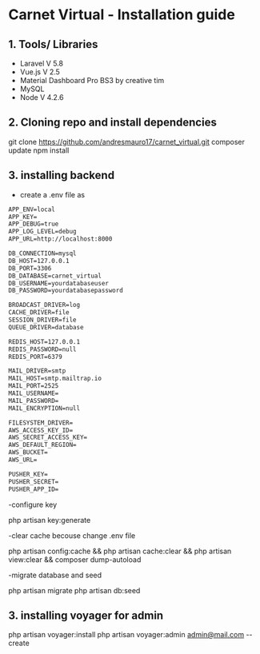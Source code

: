 # Carnet Virtual  - Installation guide

## 1.	Tools/ Libraries

-	Laravel V 5.8
-	Vue.js V 2.5
-	Material Dashboard Pro BS3 by creative tim
-	MySQL
-   Node V 4.2.6

## 2.	Cloning repo and install dependencies

git clone https://github.com/andresmauro17/carnet_virtual.git 
composer update
npm install

## 3.	installing backend

- create a .env file as 

``` markdown
APP_ENV=local
APP_KEY=
APP_DEBUG=true
APP_LOG_LEVEL=debug
APP_URL=http://localhost:8000

DB_CONNECTION=mysql
DB_HOST=127.0.0.1
DB_PORT=3306
DB_DATABASE=carnet_virtual
DB_USERNAME=yourdatabaseuser
DB_PASSWORD=yourdatabasepassword

BROADCAST_DRIVER=log
CACHE_DRIVER=file
SESSION_DRIVER=file
QUEUE_DRIVER=database

REDIS_HOST=127.0.0.1
REDIS_PASSWORD=null
REDIS_PORT=6379

MAIL_DRIVER=smtp
MAIL_HOST=smtp.mailtrap.io
MAIL_PORT=2525
MAIL_USERNAME=
MAIL_PASSWORD=
MAIL_ENCRYPTION=null

FILESYSTEM_DRIVER=
AWS_ACCESS_KEY_ID=
AWS_SECRET_ACCESS_KEY=
AWS_DEFAULT_REGION=
AWS_BUCKET=
AWS_URL=

PUSHER_KEY=
PUSHER_SECRET=
PUSHER_APP_ID=
```

-configure key  

php artisan key:generate

-clear cache becouse change .env file

php artisan config:cache && php artisan cache:clear && php artisan view:clear && composer dump-autoload

-migrate database and seed

php artisan migrate 
php artisan db:seed 

## 3.	installing voyager for admin
  
php artisan voyager:install
php artisan voyager:admin admin@mail.com --create
